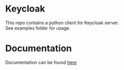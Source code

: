 # Keycloak

This repo contains a python client for Keycloak server.  
See examples folder for usage.

# Documentation

Documentation can be found [here](https://keycloak-client.readthedocs.io)
